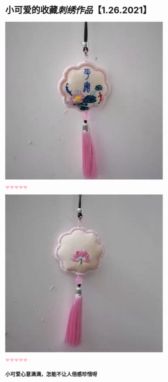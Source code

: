 # 小可爱的收藏*刺绣作品*【1.26.2021】



![正面](./images/正面.jpg)



<font color="pink">&hearts;&hearts;&hearts;&hearts;&hearts;</font>



![背面](./images/背面.jpg)



<font color="pink">&hearts;&hearts;&hearts;&hearts;&hearts;</font>



### 小可爱心意满满，怎能不让人倍感珍惜呀
